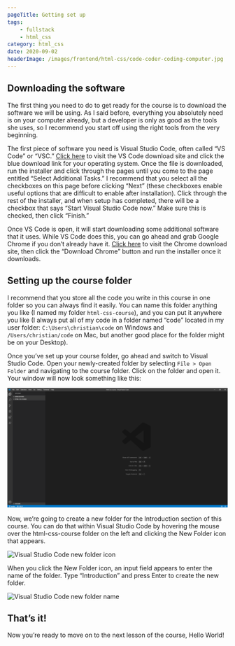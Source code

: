 ```yaml
---
pageTitle: Getting set up
tags:
    - fullstack
    - html_css
category: html_css
date: 2020-09-02
headerImage: /images/frontend/html-css/code-coder-coding-computer.jpg
---
```


## Downloading the software

The first thing you need to do to get ready for the course is to download the software we will be using. As I said before, everything you absolutely need is on your computer already, but a developer is only as good as the tools she uses, so I recommend you start off using the right tools from the very beginning.

The first piece of software you need is Visual Studio Code, often called “VS Code” or “VSC.” [Click here](https://code.visualstudio.com/download) to visit the VS Code download site and click the blue download link for your operating system. Once the file is downloaded, run the installer and click through the pages until you come to the page entitled “Select Additional Tasks.” I recommend that you select all the checkboxes on this page before clicking “Next” (these checkboxes enable useful options that are difficult to enable after installation). Click through the rest of the installer, and when setup has completed, there will be a checkbox that says “Start Visual Studio Code now.” Make sure this is checked, then click “Finish.”

Once VS Code is open, it will start downloading some additional software that it uses. While VS Code does this, you can go ahead and grab Google Chrome if you don’t already have it. [Click here](https://www.google.com/chrome/) to visit the Chrome download site, then click the “Download Chrome” button and run the installer once it downloads.

## Setting up the course folder
   
I recommend that you store all the code you write in this course in one folder so you can always find it easily. You can name this folder anything you like (I named my folder `html-css-course`), and you can put it anywhere you like (I always put all of my code in a folder named “code” located in my user folder: `C:\Users\christian\code` on Windows and `/Users/christian/code` on Mac, but another good place for the folder might be on your Desktop).
   
Once you’ve set up your course folder, go ahead and switch to Visual Studio Code. Open your newly-created folder by selecting `File > Open Folder` and navigating to the course folder. Click on the folder and open it. Your window will now look something like this:

![Visual Studio Code window](/images/frontend/html-css/vscode-initial.png)

Now, we’re going to create a new folder for the Introduction section of this course. You can do that within Visual Studio Code by hovering the mouse over the html-css-course folder on the left and clicking the New Folder icon that appears.

![Visual Studio Code new folder icon](/images/frontend/html-css/vscode-new-folder.png)

When you click the New Folder icon, an input field appears to enter the name of the folder. Type “Introduction” and press Enter to create the new folder.

![Visual Studio Code new folder name](/images/frontend/html-css/vscode-new-folder-name.png)

## That’s it!
   
Now you’re ready to move on to the next lesson of the course, Hello World!
